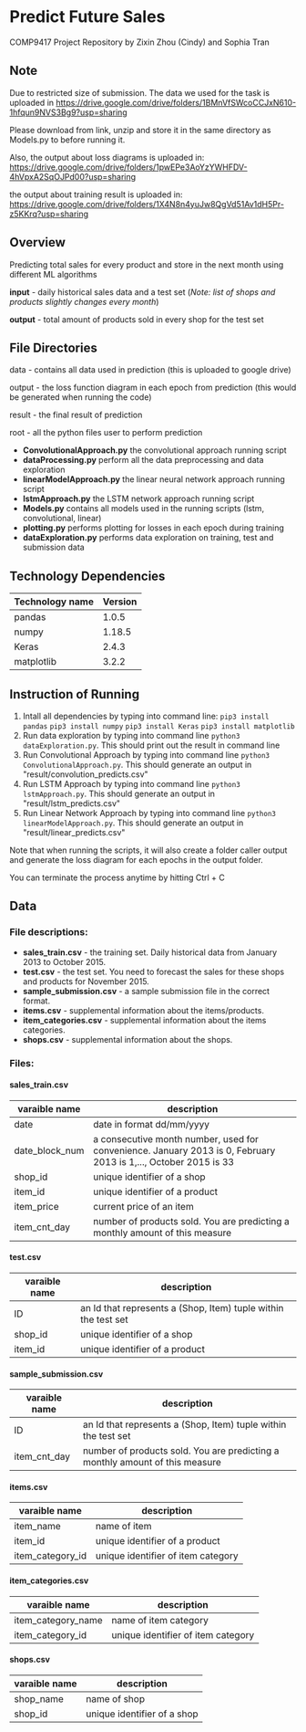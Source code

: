 # Predict Future Sales

COMP9417 Project Repository by Zixin Zhou (Cindy) and Sophia Tran

## Note
Due to restricted size of submission. The data we used for the task is uploaded in https://drive.google.com/drive/folders/1BMnVfSWcoCCJxN610-1hfqun9NVS3Bg9?usp=sharing 

Please download from link, unzip and store it in the same directory as Models.py to before running it.

Also, the output about loss diagrams is uploaded in: https://drive.google.com/drive/folders/1pwEPe3AoYzYWHFDV-4hVpxA2SqOJPd00?usp=sharing

the output about training result is uploaded in: https://drive.google.com/drive/folders/1X4N8n4yuJw8QgVd51Av1dH5Pr-z5KKrq?usp=sharing

## Overview
Predicting total sales for every product and store in the next month using different ML algorithms

**input** - daily historical sales data and a test set
(*Note: list of shops and products slightly changes every month*)

**output** - total amount of products sold in every shop for the test set

## File Directories
data - contains all data used in prediction (this is uploaded to google drive)

output - the loss function diagram in each epoch from prediction (this would be generated when running the code)

result - the final result of prediction

root - all the python files user to perform prediction
- **ConvolutionalApproach.py** the convolutional approach running script
- **dataProcessing.py** perform all the data preprocessing and data exploration
- **linearModelApproach.py** the linear neural network approach running script
- **lstmApproach.py** the LSTM network approach running script
- **Models.py** contains all models used in the running scripts (lstm, convolutional, linear)
- **plotting.py** performs plotting for losses in each epoch during training
- **dataExploration.py** performs data exploration on training, test and submission data

## Technology Dependencies
| Technology name | Version |
| --------------- | ------- |
| pandas | 1.0.5 |
| numpy | 1.18.5 |
| Keras | 2.4.3 |
| matplotlib | 3.2.2 |

## Instruction of Running
1. Intall all dependencies by typing into command line:
    `pip3 install pandas`
    `pip3 install numpy`
    `pip3 install Keras`
    `pip3 install matplotlib`
2. Run data exploration by typing into command line `python3 dataExploration.py`. This should print out the result in command line
3. Run Convolutional Approach by typing into command line `python3 ConvolutionalApproach.py`. This should generate an output in "result/convolution_predicts.csv"
4. Run LSTM Approach by typing into command line `python3 lstmApproach.py`. This should generate an output in "result/lstm_predicts.csv"
5. Run Linear Network Approach by typing into command line `python3 linearModelApproach.py`. This should generate an output in "result/linear_predicts.csv"

Note that when running the scripts, it will also create a folder caller output and generate the loss diagram for each epochs in the output folder.

You can terminate the process anytime by hitting Ctrl + C

## Data
### File descriptions:
- **sales_train.csv** - the training set. Daily historical data from January 2013 to October 2015.
- **test.csv** - the test set. You need to forecast the sales for these shops and products for November 2015.
- **sample_submission.csv** - a sample submission file in the correct format.
- **items.csv** - supplemental information about the items/products.
- **item_categories.csv**  - supplemental information about the items categories.
- **shops.csv** - supplemental information about the shops.

### Files:
#### sales_train.csv
| varaible name | description |
| ------------- | ----------- |
| date | date in format dd/mm/yyyy|
| date_block_num | a consecutive month number, used for convenience. January 2013 is 0, February 2013 is 1,..., October 2015 is 33 |
| shop_id | unique identifier of a shop |
| item_id | unique identifier of a product |
| item_price | current price of an item |
| item_cnt_day | number of products sold. You are predicting a monthly amount of this measure |

#### test.csv
| varaible name | description |
| ------------- | ----------- |
| ID | an Id that represents a (Shop, Item) tuple within the test set |
| shop_id | unique identifier of a shop |
| item_id | unique identifier of a product |

#### sample_submission.csv
| varaible name | description |
| ------------- | ----------- |
| ID | an Id that represents a (Shop, Item) tuple within the test set |
| item_cnt_day | number of products sold. You are predicting a monthly amount of this measure |

#### items.csv
| varaible name | description |
| ------------- | ----------- |
| item_name | name of item |
| item_id | unique identifier of a product |
| item_category_id | unique identifier of item category |

#### item_categories.csv
| varaible name | description |
| ------------- | ----------- |
| item_category_name | name of item category |
| item_category_id | unique identifier of item category |

#### shops.csv
| varaible name | description |
| ------------- | ----------- |
| shop_name | name of shop |
| shop_id | unique identifier of a shop |
